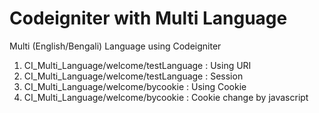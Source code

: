 Codeigniter with Multi Language
===============================

Multi (English/Bengali) Language using Codeigniter

1. CI_Multi_Language/welcome/testLanguage : Using URI 
2. CI_Multi_Language/welcome/testLanguage : Session
3. CI_Multi_Language/welcome/bycookie : Using Cookie
4. CI_Multi_Language/welcome/bycookie : Cookie change by javascript